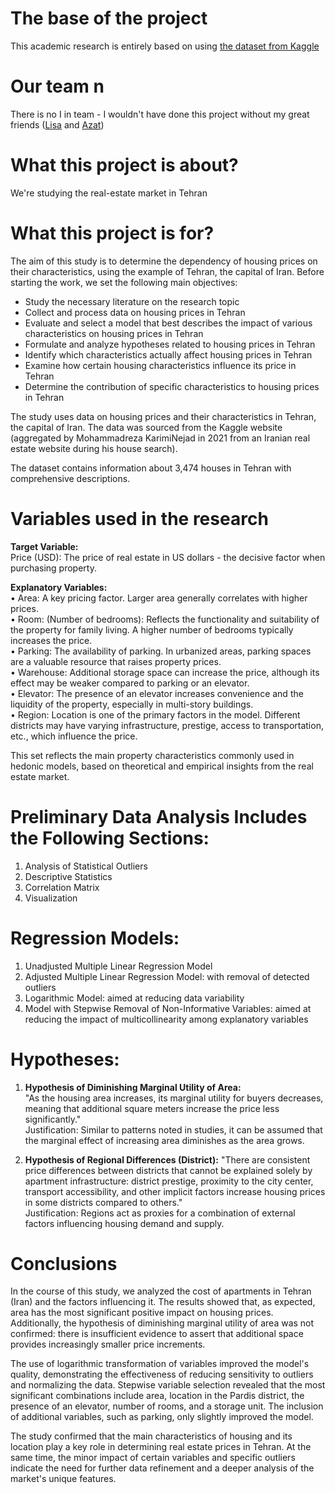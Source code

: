 # The base of the project
This academic research is entirely based on using [the dataset from Kaggle](https://www.kaggle.com/datasets/mokar2001/house-price-tehran-iran)  

# Our team n
There is no I in team - I wouldn't have done this project without my great friends ([Lisa](https://github.com/ElizavetaTarTar) and [Azat](https://github.com/gachibek))

# What this project is about?
We're studying the real-estate market in Tehran

# What this project is for?
The aim of this study is to determine the dependency of housing prices on their characteristics, using the example of Tehran, the capital of Iran. Before starting the work, we set the following main objectives:

- Study the necessary literature on the research topic
- Collect and process data on housing prices in Tehran  
- Evaluate and select a model that best describes the impact of various characteristics on housing prices in Tehran  
- Formulate and analyze hypotheses related to housing prices in Tehran  
- Identify which characteristics actually affect housing prices in Tehran  
- Examine how certain housing characteristics influence its price in Tehran  
- Determine the contribution of specific characteristics to housing prices in Tehran  

The study uses data on housing prices and their characteristics in Tehran, the capital of Iran. The data was sourced from the Kaggle website (aggregated by Mohammadreza KarimiNejad in 2021 from an Iranian real estate website during his house search).  

The dataset contains information about 3,474 houses in Tehran with comprehensive descriptions.

# Variables used in the research

**Target Variable:**  
Price (USD): The price of real estate in US dollars - the decisive factor when purchasing property.

**Explanatory Variables:**  
• Area: A key pricing factor. Larger area generally correlates with higher prices.  
• Room: (Number of bedrooms): Reflects the functionality and suitability of the property for family living. A higher number of bedrooms typically increases the price.  
• Parking: The availability of parking. In urbanized areas, parking spaces are a valuable resource that raises property prices.  
• Warehouse: Additional storage space can increase the price, although its effect may be weaker compared to parking or an elevator.  
• Elevator: The presence of an elevator increases convenience and the liquidity of the property, especially in multi-story buildings.  
• Region: Location is one of the primary factors in the model. Different districts may have varying infrastructure, prestige, access to transportation, etc., which influence the price.

This set reflects the main property characteristics commonly used in hedonic models, based on theoretical and empirical insights from the real estate market.

# Preliminary Data Analysis Includes the Following Sections:  
1. Analysis of Statistical Outliers  
2. Descriptive Statistics  
3. Correlation Matrix  
4. Visualization

# Regression Models:  
1. Unadjusted Multiple Linear Regression Model  
2. Adjusted Multiple Linear Regression Model: with removal of detected outliers  
3. Logarithmic Model: aimed at reducing data variability  
4. Model with Stepwise Removal of Non-Informative Variables: aimed at reducing the impact of multicollinearity among explanatory variables

# Hypotheses:  
1. **Hypothesis of Diminishing Marginal Utility of Area:**  
   "As the housing area increases, its marginal utility for buyers decreases, meaning that additional square meters increase the price less significantly."  
   Justification: Similar to patterns noted in studies, it can be assumed that the marginal effect of increasing area diminishes as the area grows.  

2. **Hypothesis of Regional Differences (District):**
   "There are consistent price differences between districts that cannot be explained solely by apartment infrastructure: district prestige, proximity to the city center, transport accessibility, and other implicit factors increase housing prices in some districts compared to others."  
   Justification: Regions act as proxies for a combination of external factors influencing housing demand and supply.

# Conclusions  

In the course of this study, we analyzed the cost of apartments in Tehran (Iran) and the factors influencing it. The results showed that, as expected, area has the most significant positive impact on housing prices. Additionally, the hypothesis of diminishing marginal utility of area was not confirmed: there is insufficient evidence to assert that additional space provides increasingly smaller price increments.  

The use of logarithmic transformation of variables improved the model's quality, demonstrating the effectiveness of reducing sensitivity to outliers and normalizing the data. Stepwise variable selection revealed that the most significant combinations include area, location in the Pardis district, the presence of an elevator, number of rooms, and a storage unit. The inclusion of additional variables, such as parking, only slightly improved the model.  

The study confirmed that the main characteristics of housing and its location play a key role in determining real estate prices in Tehran. At the same time, the minor impact of certain variables and specific outliers indicate the need for further data refinement and a deeper analysis of the market's unique features.
